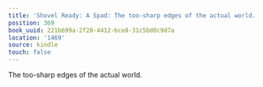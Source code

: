 ```yaml
---
title: 'Shovel Ready: A Spad: The too-sharp edges of the actual world.'
position: 369
book_uuid: 221b699a-2f28-4412-bce8-31c5bd0c9d7a
location: '1469'
source: kindle
touch: false
---
```


The too-sharp edges of the actual world.